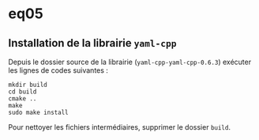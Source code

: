 # eq05

## Installation de la librairie `yaml-cpp`

Depuis le dossier source de la librairie (`yaml-cpp-yaml-cpp-0.6.3`) exécuter les lignes de codes suivantes :
```
mkdir build
cd build
cmake ..
make
sudo make install
```

Pour nettoyer les fichiers intermédiaires, supprimer le dossier `build`.